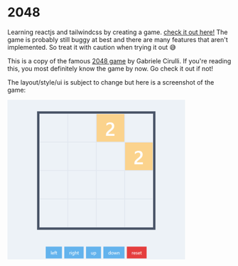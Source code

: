 # 2048

Learning reactjs and tailwindcss by creating a game.
[check it out here!](https://junhyukhan.netlify.app/)
The game is probably still buggy at best and there are many features that aren't implemented. So treat it with caution when trying it out :sweat_smile:

This is a copy of the famous [2048 game](https://gabrielecirulli.github.io/2048/) by Gabriele Cirulli. 
If you're reading this, you most definitely know the game by now. Go check it out if not!



The layout/style/ui is subject to change but here is a screenshot of the game:

<img src="public/gameplay_screenshot.png" width="400"/>

